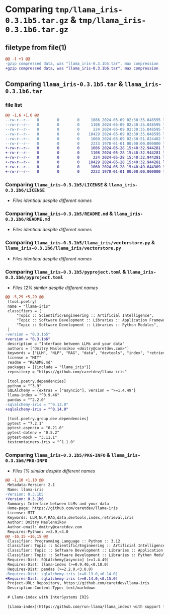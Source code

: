# Comparing `tmp/llama_iris-0.3.1b5.tar.gz` & `tmp/llama_iris-0.3.1b6.tar.gz`

## filetype from file(1)

```diff
@@ -1 +1 @@
-gzip compressed data, was "llama_iris-0.3.1b5.tar", max compression
+gzip compressed data, was "llama_iris-0.3.1b6.tar", max compression
```

## Comparing `llama_iris-0.3.1b5.tar` & `llama_iris-0.3.1b6.tar`

### file list

```diff
@@ -1,6 +1,6 @@
--rw-r--r--   0        0        0     1086 2024-05-09 02:30:35.048595 llama_iris-0.3.1b5/LICENSE
--rw-r--r--   0        0        0     1108 2024-05-09 02:30:35.048595 llama_iris-0.3.1b5/README.md
--rw-r--r--   0        0        0      224 2024-05-09 02:30:35.048595 llama_iris-0.3.1b5/llama_iris/__init__.py
--rw-r--r--   0        0        0    10429 2024-05-09 02:30:35.048595 llama_iris-0.3.1b5/llama_iris/vectorstore.py
--rw-r--r--   0        0        0     1060 2024-05-09 02:30:51.824482 llama_iris-0.3.1b5/pyproject.toml
--rw-r--r--   0        0        0     2233 1970-01-01 00:00:00.000000 llama_iris-0.3.1b5/PKG-INFO
+-rw-r--r--   0        0        0     1086 2024-05-28 15:40:32.944281 llama_iris-0.3.1b6/LICENSE
+-rw-r--r--   0        0        0     1108 2024-05-28 15:40:32.944281 llama_iris-0.3.1b6/README.md
+-rw-r--r--   0        0        0      224 2024-05-28 15:40:32.944281 llama_iris-0.3.1b6/llama_iris/__init__.py
+-rw-r--r--   0        0        0    10429 2024-05-28 15:40:32.944281 llama_iris-0.3.1b6/llama_iris/vectorstore.py
+-rw-r--r--   0        0        0     1060 2024-05-28 15:40:49.644309 llama_iris-0.3.1b6/pyproject.toml
+-rw-r--r--   0        0        0     2233 1970-01-01 00:00:00.000000 llama_iris-0.3.1b6/PKG-INFO
```

### Comparing `llama_iris-0.3.1b5/LICENSE` & `llama_iris-0.3.1b6/LICENSE`

 * *Files identical despite different names*

### Comparing `llama_iris-0.3.1b5/README.md` & `llama_iris-0.3.1b6/README.md`

 * *Files identical despite different names*

### Comparing `llama_iris-0.3.1b5/llama_iris/vectorstore.py` & `llama_iris-0.3.1b6/llama_iris/vectorstore.py`

 * *Files identical despite different names*

### Comparing `llama_iris-0.3.1b5/pyproject.toml` & `llama_iris-0.3.1b6/pyproject.toml`

 * *Files 12% similar despite different names*

```diff
@@ -5,29 +5,29 @@
 [tool.poetry]
 name = "llama-iris"
 classifiers = [
     "Topic :: Scientific/Engineering :: Artificial Intelligence",
     "Topic :: Software Development :: Libraries :: Application Frameworks",
     "Topic :: Software Development :: Libraries :: Python Modules",
 ]
-version = "0.3.1b5"
+version = "0.3.1b6"
 description = "Interface between LLMs and your data"
 authors = ["Dmitry Maslennikov <dmitry@caretdev.com>"]
 keywords = ["LLM", "NLP", "RAG", "data", "devtools", "index", "retrieval", "iris"]
 license = "MIT"
 readme = "README.md"
 packages = [{include = "llama_iris"}]
 repository = "https://github.com/caretdev/llama-iris"
 
 [tool.poetry.dependencies]
 python = "^3.9"
 SQLAlchemy = {extras = ["asyncio"], version = ">=1.4.49"}
 llama-index = "^0.9.46"
 pandas = "^2.2.0"
-sqlalchemy-iris = "^0.13.0"
+sqlalchemy-iris = "^0.14.0"
 
 [tool.poetry.group.dev.dependencies]
 pytest = "7.2.1"
 pytest-asyncio = "0.21.0"
 pytest-dotenv = "0.5.2"
 pytest-mock = "3.11.1"
 testcontainers-iris = "^1.1.0"
```

### Comparing `llama_iris-0.3.1b5/PKG-INFO` & `llama_iris-0.3.1b6/PKG-INFO`

 * *Files 1% similar despite different names*

```diff
@@ -1,10 +1,10 @@
 Metadata-Version: 2.1
 Name: llama-iris
-Version: 0.3.1b5
+Version: 0.3.1b6
 Summary: Interface between LLMs and your data
 Home-page: https://github.com/caretdev/llama-iris
 License: MIT
 Keywords: LLM,NLP,RAG,data,devtools,index,retrieval,iris
 Author: Dmitry Maslennikov
 Author-email: dmitry@caretdev.com
 Requires-Python: >=3.9,<4.0
@@ -16,15 +16,15 @@
 Classifier: Programming Language :: Python :: 3.12
 Classifier: Topic :: Scientific/Engineering :: Artificial Intelligence
 Classifier: Topic :: Software Development :: Libraries :: Application Frameworks
 Classifier: Topic :: Software Development :: Libraries :: Python Modules
 Requires-Dist: SQLAlchemy[asyncio] (>=1.4.49)
 Requires-Dist: llama-index (>=0.9.46,<0.10.0)
 Requires-Dist: pandas (>=2.2.0,<3.0.0)
-Requires-Dist: sqlalchemy-iris (>=0.13.0,<0.14.0)
+Requires-Dist: sqlalchemy-iris (>=0.14.0,<0.15.0)
 Project-URL: Repository, https://github.com/caretdev/llama-iris
 Description-Content-Type: text/markdown
 
 # Llama-index with InterSystems IRIS
 
 [Llama-index](https://github.com/run-llama/llama_index) with support for InterSystems IRIS
```

